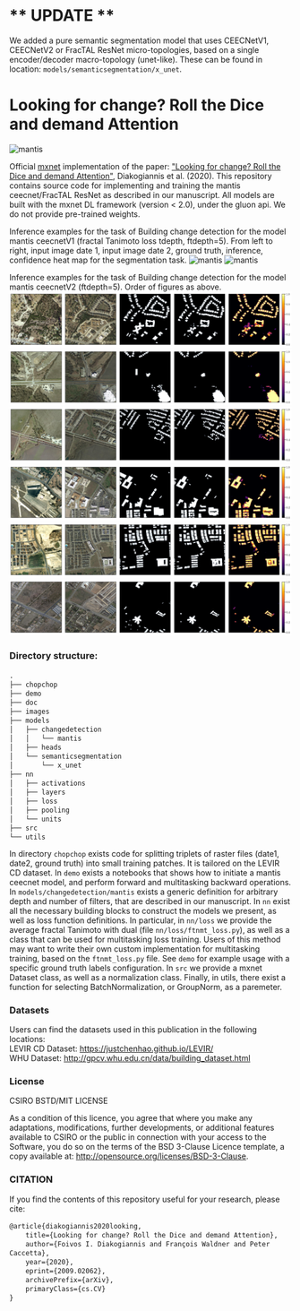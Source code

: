 # ** UPDATE **
We added a pure semantic segmentation model that uses CEECNetV1, CEECNetV2 or FracTAL ResNet micro-topologies, based on a single encoder/decoder macro-topology (unet-like). These can be found in location: ```models/semanticsegmentation/x_unet```. 

# Looking for change? Roll the Dice and demand Attention
![mantis](images/img_3.png)

Official [mxnet](https://mxnet.incubator.apache.org/) implementation of the paper: ["Looking for change? Roll the Dice and demand Attention"](https://arxiv.org/abs/2009.02062), Diakogiannis et al. (2020). This repository contains source code for implementing and training the mantis ceecnet/FracTAL ResNet as described in our manuscript. All models are built with the mxnet DL framework (version < 2.0), under the gluon api. We do not provide pre-trained weights. 

Inference examples for the task of Building change detection for the model mantis ceecnetV1 (fractal Tanimoto loss tdepth, ftdepth=5). From left to right, input image date 1, input image date 2, ground truth, inference, confidence heat map for the segmentation task. 
![mantis](images/img_1.png)
![mantis](images/img_2.png)

Inference examples for the task of Building change detection for the model mantis ceecnetV2 (ftdepth=5). Order of figures as above. 
![mantis](images/img_21.png)
![mantis](images/img_71.png)
![mantis](images/img_72.png)
![mantis](images/img_77.png)
![mantis](images/img_80.png)
![mantis](images/img_101.png)


### Directory structure: 

```
.
├── chopchop
├── demo
├── doc
├── images
├── models
│   ├── changedetection
│   │   └── mantis
│   ├── heads
│   └── semanticsegmentation
│       └── x_unet
├── nn
│   ├── activations
│   ├── layers
│   ├── loss
│   ├── pooling
│   └── units
├── src
└── utils
```

In directory ```chopchop``` exists code for splitting triplets of raster files (date1, date2, ground truth) into small training patches. It is tailored on the LEVIR CD dataset. In  ```demo``` exists a notebooks that shows how to initiate a mantis ceecnet model, and perform forward and multitasking backward operations. In ```models/changedetection/mantis``` exists a generic definition for arbitrary depth and number of filters, that are described in our manuscript. In ```nn``` exist all the necessary building blocks to construct the models we present, as well as loss function definitions. In particular, in ```nn/loss``` we provide the average fractal Tanimoto with dual (file ```nn/loss/ftnmt_loss.py```), as well as a class that can be used for multitasking loss training. Users of this method may want to write their own custom implementation for multitasking training, based on the ```ftnmt_loss.py``` file. See ```demo``` for example usage with a specific ground truth labels configuration. In ```src``` we provide a mxnet Dataset class, as well as a normalization class. Finally, in utils, there exist a function for selecting BatchNormalization, or GroupNorm, as a paremeter. 


### Datasets 
Users can find the datasets used in this publication in the following locations:  
LEVIR CD Dataset: https://justchenhao.github.io/LEVIR/  
WHU Dataset: http://gpcv.whu.edu.cn/data/building_dataset.html  


### License
CSIRO BSTD/MIT LICENSE

As a condition of this licence, you agree that where you make any adaptations, modifications, further developments, 
or additional features available to CSIRO or the public in connection with your access to the Software, you do so on the terms of the BSD 3-Clause Licence template, a copy available at: http://opensource.org/licenses/BSD-3-Clause.



### CITATION
If you find the contents of this repository useful for your research, please cite:
```
@article{diakogiannis2020looking,
    title={Looking for change? Roll the Dice and demand Attention},
    author={Foivos I. Diakogiannis and François Waldner and Peter Caccetta},
    year={2020},
    eprint={2009.02062},
    archivePrefix={arXiv},
    primaryClass={cs.CV}
}
```
